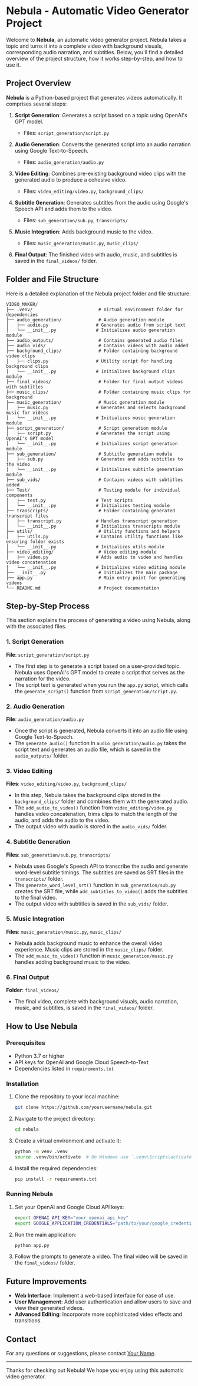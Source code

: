 # Nebula - Automatic Video Generator Project

Welcome to **Nebula**, an automatic video generator project. Nebula takes a topic and turns it into a complete video with background visuals, corresponding audio narration, and subtitles. Below, you'll find a detailed overview of the project structure, how it works step-by-step, and how to use it.

## Project Overview
**Nebula** is a Python-based project that generates videos automatically. It comprises several steps:

1. **Script Generation**: Generates a script based on a topic using OpenAI's GPT model.
   - Files: `script_generation/script.py`

2. **Audio Generation**: Converts the generated script into an audio narration using Google Text-to-Speech.
   - Files: `audio_generation/audio.py`

3. **Video Editing**: Combines pre-existing background video clips with the generated audio to produce a cohesive video.
   - Files: `video_editing/video.py`, `background_clips/`

4. **Subtitle Generation**: Generates subtitles from the audio using Google's Speech API and adds them to the video.
   - Files: `sub_generation/sub.py`, `transcripts/`

5. **Music Integration**: Adds background music to the video.
   - Files: `music_generation/music.py`, `music_clips/`

6. **Final Output**: The finished video with audio, music, and subtitles is saved in the `final_videos/` folder.

## Folder and File Structure
Here is a detailed explanation of the Nebula project folder and file structure:

```
VIDEO_MAKER/
├── .venv/                         # Virtual environment folder for dependencies
├── audio_generation/              # Audio generation module
│   ├── audio.py                  # Generates audio from script text
│   └── __init__.py               # Initializes audio generation module
├── audio_outputs/                 # Contains generated audio files
├── audio_vids/                    # Contains videos with audio added
├── background_clips/              # Folder containing background video clips
│   ├── clips.py                  # Utility script for handling background clips
│   └── __init__.py               # Initializes background clips module
├── final_videos/                  # Folder for final output videos with subtitles
├── music_clips/                   # Folder containing music clips for background
├── music_generation/              # Music generation module
│   ├── music.py                  # Generates and selects background music for videos
│   └── __init__.py               # Initializes music generation module
├── script_generation/             # Script generation module
│   ├── script.py                 # Generates the script using OpenAI's GPT model
│   └── __init__.py               # Initializes script generation module
├── sub_generation/                # Subtitle generation module
│   ├── sub.py                    # Generates and adds subtitles to the video
│   └── __init__.py               # Initializes subtitle generation module
├── sub_vids/                      # Contains videos with subtitles added
├── Test/                          # Testing module for individual components
│   ├── test.py                   # Test scripts
│   └── __init__.py               # Initializes testing module
├── transcripts/                   # Folder containing generated transcript files
│   ├── transcript.py             # Handles transcript generation
│   └── __init__.py               # Initializes transcripts module
├── utils/                         # Utility functions and helpers
│   ├── utils.py                  # Contains utility functions like ensuring folder exists
│   └── __init__.py               # Initializes utils module
├── video_editing/                 # Video editing module
│   ├── video.py                  # Adds audio to video and handles video concatenation
│   └── __init__.py               # Initializes video editing module
├── __init__.py                    # Initializes the main package
├── app.py                         # Main entry point for generating videos
└── README.md                      # Project documentation
```

## Step-by-Step Process
This section explains the process of generating a video using Nebula, along with the associated files.

### 1. Script Generation
**File**: `script_generation/script.py`

- The first step is to generate a script based on a user-provided topic. Nebula uses OpenAI's GPT model to create a script that serves as the narration for the video.
- The script text is generated when you run the `app.py` script, which calls the `generate_script()` function from `script_generation/script.py`.

### 2. Audio Generation
**File**: `audio_generation/audio.py`

- Once the script is generated, Nebula converts it into an audio file using Google Text-to-Speech.
- The `generate_audio()` function in `audio_generation/audio.py` takes the script text and generates an audio file, which is saved in the `audio_outputs/` folder.

### 3. Video Editing
**Files**: `video_editing/video.py`, `background_clips/`

- In this step, Nebula takes the background clips stored in the `background_clips/` folder and combines them with the generated audio.
- The `add_audio_to_video()` function from `video_editing/video.py` handles video concatenation, trims clips to match the length of the audio, and adds the audio to the video.
- The output video with audio is stored in the `audio_vids/` folder.

### 4. Subtitle Generation
**Files**: `sub_generation/sub.py`, `transcripts/`

- Nebula uses Google's Speech API to transcribe the audio and generate word-level subtitle timings. The subtitles are saved as SRT files in the `transcripts/` folder.
- The `generate_word_level_srt()` function in `sub_generation/sub.py` creates the SRT file, while `add_subtitles_to_video()` adds the subtitles to the final video.
- The output video with subtitles is saved in the `sub_vids/` folder.

### 5. Music Integration
**Files**: `music_generation/music.py`, `music_clips/`

- Nebula adds background music to enhance the overall video experience. Music clips are stored in the `music_clips/` folder.
- The `add_music_to_video()` function in `music_generation/music.py` handles adding background music to the video.

### 6. Final Output
**Folder**: `final_videos/`

- The final video, complete with background visuals, audio narration, music, and subtitles, is saved in the `final_videos/` folder.

## How to Use Nebula
### Prerequisites
- Python 3.7 or higher
- API keys for OpenAI and Google Cloud Speech-to-Text
- Dependencies listed in `requirements.txt`

### Installation
1. Clone the repository to your local machine:
   ```sh
   git clone https://github.com/yourusername/nebula.git
   ```
2. Navigate to the project directory:
   ```sh
   cd nebula
   ```
3. Create a virtual environment and activate it:
   ```sh
   python -m venv .venv
   source .venv/bin/activate  # On Windows use `.venv\Scripts\activate`
   ```
4. Install the required dependencies:
   ```sh
   pip install -r requirements.txt
   ```

### Running Nebula
1. Set your OpenAI and Google Cloud API keys:
   ```sh
   export OPENAI_API_KEY="your_openai_api_key"
   export GOOGLE_APPLICATION_CREDENTIALS="path/to/your/google_credentials.json"
   ```
2. Run the main application:
   ```sh
   python app.py
   ```
3. Follow the prompts to generate a video. The final video will be saved in the `final_videos/` folder.

## Future Improvements
- **Web Interface**: Implement a web-based interface for ease of use.
- **User Management**: Add user authentication and allow users to save and view their generated videos.
- **Advanced Editing**: Incorporate more sophisticated video effects and transitions.


## Contact
For any questions or suggestions, please contact [Your Name](mailto:your.email@example.com).

---
Thanks for checking out Nebula! We hope you enjoy using this automatic video generator.

